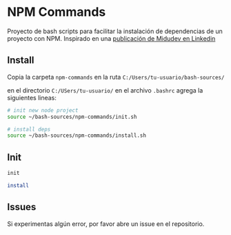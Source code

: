 # NPM Commands

Proyecto de bash scripts para facilitar la instalación de dependencias de un proyecto con NPM.
Inspirado en una [publicación de Midudev en Linkedin](https://www.linkedin.com/embed/feed/update/urn:li:share:7264637436914253824)

## Install

Copia la carpeta `npm-commands` en la ruta `C:/Users/tu-usuario/bash-sources/`

en el directorio `C:/USers/tu-usuario/` en el archivo `.bashrc` agrega la siguientes lineas:

```bash
# init new node project
source ~/bash-sources/npm-commands/init.sh

# install deps
source ~/bash-sources/npm-commands/install.sh
```

## Init

```bash
init

install
```

## Issues

Si experimentas algún error, por favor abre un issue en el repositorio.
